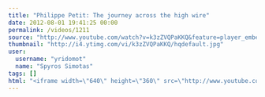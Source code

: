 ```yaml
---
title: "Philippe Petit: The journey across the high wire"
date: 2012-08-01 19:41:25 00:00
permalink: /videos/1211
source: "http://www.youtube.com/watch?v=k3zZVQPaKKQ&feature=player_embedded"
thumbnail: "http://i4.ytimg.com/vi/k3zZVQPaKKQ/hqdefault.jpg"
user:
  username: "yridomot"
  name: "Spyros Simotas"
tags: []
html: "<iframe width=\"640\" height=\"360\" src=\"http://www.youtube.com/embed/k3zZVQPaKKQ?wmode=transparent&fs=1&feature=oembed\" frameborder=\"0\" allowfullscreen></iframe>"
---
```



